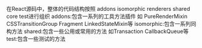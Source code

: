 在React源码中，整体的代码结构按照 addons isomorphic renderers shared core test进行组织
addons:包含一系列的工具方法插件 如 PureRenderMixin CSSTransitionGroup Fragment LinkedStateMixin等
isomorphic:包含一系列同构方法
shared:包含一些公用或常用的方法 如Transaction CallbackQueue等
test:包含一些测试的方法
